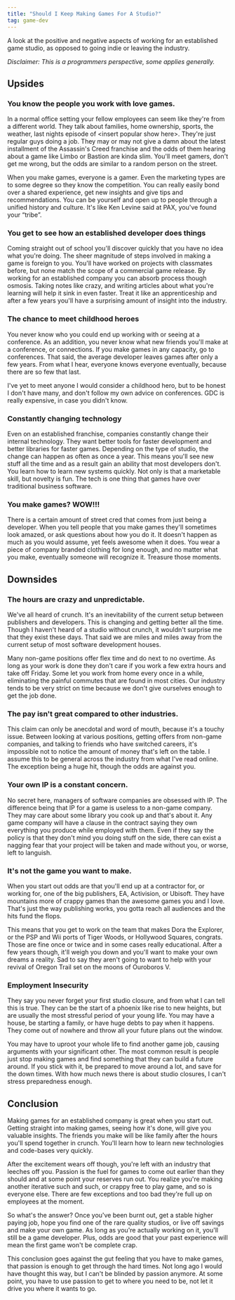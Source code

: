 ```yaml
---
title: "Should I Keep Making Games For A Studio?"
tag: game-dev
---
```

A look at the positive and negative aspects of working for an established game studio, as opposed to going indie or leaving the industry.

*Disclaimer: This is a programmers perspective, some applies generally.*

## Upsides
### You know the people you work with love games.
In a normal office setting your fellow employees can seem like they're from a different world. They talk about families, home ownership, sports, the weather, last nights episode of &lt;insert popular show here&gt;. They're just regular guys doing a job. They may or may not give a damn about the latest installment of the Assassin's Creed franchise and the odds of them hearing about a game like Limbo or Bastion are kinda slim. You'll meet gamers, don't get me wrong, but the odds are similar to a random person on the street.

When you make games, everyone is a gamer. Even the marketing types are to some degree so they know the competition. You can really easily bond over a shared experience, get new insights and give tips and recommendations. You can be yourself and open up to people through a unified history and culture. It's like Ken Levine said at PAX, you've found your “tribe”.

### You get to see how an established developer does things
Coming straight out of school you'll discover quickly that you have no idea what you're doing. The sheer magnitude of steps involved in making a game is foreign to you. You'll have worked on projects with classmates before, but none match the scope of a commercial game release. By working for an established company you can absorb process though osmosis. Taking notes like crazy, and writing articles about what you're learning will help it sink in even faster. Treat it like an apprenticeship and after a few years you'll have a surprising amount of insight into the industry.

### The chance to meet childhood heroes
You never know who you could end up working with or seeing at a conference. As an addition, you never know what new friends you'll make at a conference, or connections. If you make games in any capacity, go to conferences. That said, the average developer leaves games after only a few years. From what I hear, everyone knows everyone eventually, because there are so few that last.

I've yet to meet anyone I would consider a childhood hero, but to be honest I don't have many, and don't follow my own advice on conferences. GDC is really expensive, in case you didn't know.

### Constantly changing technology
Even on an established franchise, companies constantly change their internal technology. They want better tools for faster development and better libraries for faster games. Depending on the type of studio, the change can happen as often as once a year. This means you'll see new stuff all the time and as a result gain an ability that most developers don't. You learn how to learn new systems quickly. Not only is that a marketable skill, but novelty is fun. The tech is one thing that games have over traditional business software.

### You make games? WOW!!!
There is a certain amount of street cred that comes from just being a developer. When you tell people that you make games they'll sometimes look amazed, or ask questions about how you do it. It doesn't happen as much as you would assume, yet feels awesome when it does. You wear a piece of company branded clothing for long enough, and no matter what you make, eventually someone will recognize it. Treasure those moments.

## Downsides
### The hours are crazy and unpredictable.
We've all heard of crunch. It's an inevitability of the current setup between publishers and developers. This is changing and getting better all the time. Though I haven't heard of a studio without crunch, it wouldn't surprise me that they exist these days. That said we are miles and miles away from the current setup of most software development houses.

Many non-game positions offer flex time and do next to no overtime. As long as your work is done they don't care if you work a few extra hours and take off Friday. Some let you work from home every once in a while, eliminating the painful commutes that are found in most cities. Our industry tends to be very strict on time because we don't give ourselves enough to get the job done.

### The pay isn't great compared to other industries.
This claim can only be anecdotal and word of mouth, because it's a touchy issue. Between looking at various positions, getting offers from non-game companies, and talking to friends who have switched careers, it's impossible not to notice the amount of money that's left on the table. I assume this to be general across the industry from what I've read online. The exception being a huge hit, though the odds are against you.

### Your own IP is a constant concern.
No secret here, managers of software companies are obsessed with IP. The difference being that IP for a game is useless to a non-game company. They may care about some library you cook up and that's about it. Any game company will have a clause in the contract saying they own everything you produce while employed with them. Even if they say the policy is that they don't mind you doing stuff on the side, there can exist a nagging fear that your project will be taken and made without you, or worse, left to languish.

### It's not the game you want to make.
When you start out odds are that you'll end up at a contractor for, or working for, one of the big publishers, EA, Activision, or Ubisoft. They have mountains more of crappy games than the awesome games you and I love. That's just the way publishing works, you gotta reach all audiences and the hits fund the flops.

This means that you get to work on the team that makes Dora the Explorer, or the PSP and Wii ports of Tiger Woods, or Hollywood Squares, congrats. Those are fine once or twice and in some cases really educational. After a few years though, it'll weigh you down and you'll want to make your own dreams a reality. Sad to say they aren't going to want to help with your revival of Oregon Trail set on the moons of Ouroboros V.

### Employment Insecurity
They say you never forget your first studio closure, and from what I can tell this is true. They can be the start of a phoenix like rise to new heights, but are usually the most stressful period of your young life. You may have a house, be starting a family, or have huge debts to pay when it happens. They come out of nowhere and throw all your future plans out the window.

You may have to uproot your whole life to find another game job, causing arguments with your significant other. The most common result is people just stop making games and find something that they can build a future around. If you stick with it, be prepared to move around a lot, and save for the down times. With how much news there is about studio closures, I can't stress preparedness enough.

## Conclusion
Making games for an established company is great when you start out. Getting straight into making games, seeing how it's done, will give you valuable insights. The friends you make will be like family after the hours you'll spend together in crunch. You'll learn how to learn new technologies and code-bases very quickly.

After the excitement wears off though, you're left with an industry that leeches off you. Passion is the fuel for games to come out earlier than they should and at some point your reserves run out. You realize you're making another iterative such and such, or crappy free to play game, and so is everyone else. There are few exceptions and too bad they're full up on employees at the moment.

So what's the answer? Once you've been burnt out, get a stable higher paying job, hope you find one of the rare quality studios, or live off savings and make your own game. As long as you're actually working on it, you'll still be a game developer. Plus, odds are good that your past experience will mean the first game won't be complete crap.

This conclusion goes against the gut feeling that you have to make games, that passion is enough to get through the hard times. Not long ago I would have thought this way, but I can't be blinded by passion anymore. At some point, you have to use passion to get to where you need to be, not let it drive you where it wants to go.